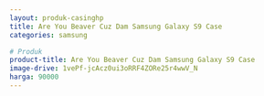 ```yaml
---
layout: produk-casinghp
title: Are You Beaver Cuz Dam Samsung Galaxy S9 Case
categories: samsung

# Produk
product-title: Are You Beaver Cuz Dam Samsung Galaxy S9 Case
image-drive: 1vePf-jcAcz0ui3oRRF4ZORe25r4wwV_N
harga: 90000
---
```

